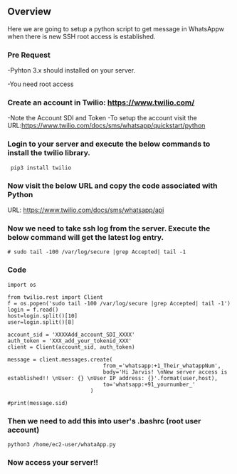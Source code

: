 ## Overview
Here we are going to setup a python script to get message in WhatsAppw when there is new SSH root access is established. 

### Pre Request 
-Pyhton 3.x should installed on your server.

-You need root access



### Create an account in Twilio:  https://www.twilio.com/
-Note the Account SDI and Token
-To setup the account visit the URL:https://www.twilio.com/docs/sms/whatsapp/quickstart/python



### Login to your server and execute the below commands to install the twilio library.

```
 pip3 install twilio
```


### Now visit the below URL and copy the code associated with Python

URL: https://www.twilio.com/docs/sms/whatsapp/api 



### Now we need to take ssh log from the server.  Execute the below command will get the latest log entry.

```
# sudo tail -100 /var/log/secure |grep Accepted| tail -1
```


### Code
```
import os

from twilio.rest import Client
f = os.popen('sudo tail -100 /var/log/secure |grep Accepted| tail -1')
login = f.read()
host=login.split()[10]
user=login.split()[8]

account_sid = 'XXXXAdd_account_SDI_XXXX'
auth_token = 'XXX_add_your_tokenid_XXX'
client = Client(account_sid, auth_token)

message = client.messages.create(
                              from_='whatsapp:+1_Their_whatappNum',
                              body='Hi Jarvis! \nNew server access is established!! \nUser: {} \nUser IP address: {}'.format(user,host),
                              to='whatsapp:+91_yournumber_'
                          )

#print(message.sid)
```

### Then we need to add this into user's .bashrc  (root user account)

```
python3 /home/ec2-user/whataApp.py
```

### Now access your server!!
